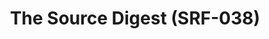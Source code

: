 ---
ee_id: '4378'
site: '1'
type: '2'
url: 2016-061-the-source-digest-srf-038
title: The Source Digest (SRF-038)
year: '2016'
display_year: '2016'
medium: Paperback
dims:
pitch:
ps:
live_url:
related:
youtube:
related_code:
imgs: source-digest-2016-061-full-database-1.jpg,source-digest-2016-061-full-database-2.jpg,source-digest-2016-061-full-database-3.jpg,source-digest-2016-061-full-database-4.jpg,source-digest-2016-061-full-database-5.jpg,source-digest-2016-061-full-database-6.jpg
subheading:
download: the-source-digest-2016-061-digital-master-ih.pdf
add_credit:
add_credits:
commission:
layout: things-i-made
---